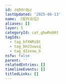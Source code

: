 ```yaml
---
id: zq9drdpz
lastUpdated: '2025-06-13'
name: 《契丹古伝》
aliases: []
layer: 5
categoryId: cat_gbwRo0At
tagIds:
  - tag_bfXWRiBt
  - tag_DHJ3xwsq
  - tag_d2zeow_b
nsfw: false
parent: ''
relatedEntries: []
timelineEvents: []
titledLinks: []
---
```



